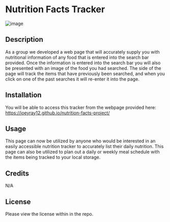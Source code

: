 # Nutrition Facts Tracker

![image](https://github.com/joeyray12/nutrition-facts-project/assets/145872256/35945b76-cd98-43f0-914a-66a30526971a)


## Description
As a group we developed a web page that will accurately supply you with nutritional information of any food that is entered into the search bar provided. Once the information is entered into the search bar you will also be presented with an image of the food you had searched. The side of the page will track the items that have previously been searched, and when you click on one of the past searches it will re-enter it into the page. 


## Installation
You will be able to access this tracker from the webpage provided here: https://joeyray12.github.io/nutrition-facts-project/

## Usage
This page can now be utilized by anyone who would be interested in an easily accessible nutrition tracker to accurately list their daily nutrition. This page can also be utilized to plan out a daily or weekly meal schedule with the items being tracked to your local storage.

## Credits
N/A

## License
Please view the license within in the repo.
